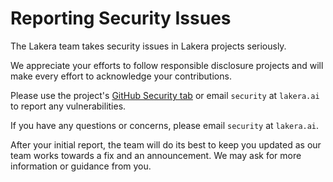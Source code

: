 # Reporting Security Issues

The Lakera team takes security issues in Lakera projects seriously.

We appreciate your efforts to follow responsible disclosure projects and will make every effort to acknowledge your contributions.

Please use the project's [GitHub Security tab](https://github.com/lakeraai/lcguard/security/) or email `security` at `lakera.ai` to report any vulnerabilities.

If you have any questions or concerns, please email `security` at `lakera.ai`.

After your initial report, the team will do its best to keep you updated as our team works towards a fix and an announcement. We may ask for more information or guidance from you.
